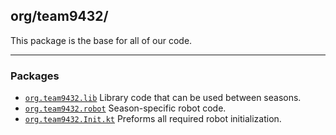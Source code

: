 ## org/team9432/

This package is the base for all of our code.

---

### Packages

- [`org.team9432.lib`](lib) Library code that can be used between seasons.
- [`org.team9432.robot`](robot) Season-specific robot code.
- [`org.team9432.Init.kt`](Init.kt) Preforms all required robot initialization.